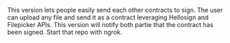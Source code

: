  This version lets people easily send each other contracts to sign. The user can upload any file and send it as a contract leveraging Hellosign and Filepicker APIs. This version will notify both partie that the contract has been signed. Start that repo with ngrok.